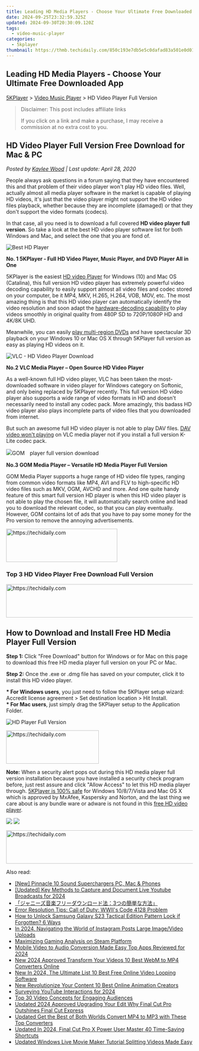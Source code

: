 ```yaml
---
title: Leading HD Media Players - Choose Your Ultimate Free Downloaded App
date: 2024-09-25T23:32:59.325Z
updated: 2024-09-30T20:30:09.120Z
tags:
  - video-music-player
categories:
  - 5kplayer
thumbnail: https://thmb.techidaily.com/850c193e7db5e5c0dafad83a501e0d012a7f8ab4be61e59f0459fea3e866d702.png
---
```


## Leading HD Media Players - Choose Your Ultimate Free Downloaded App

[5KPlayer](https://tools.techidaily.com/5kplayer/products/) \> [Video Music Player](https://tools.techidaily.com/5kplayer/video-music-player/) \> HD Video Player Full Version

>  Disclaimer: This post includes affiliate links
>
>  If you click on a link and make a purchase, I may receive a commission at no extra cost to you.
>

## HD Video Player Full Version Free Download for Mac & PC

 _Posted by [Kaylee Wood](https://www.quora.com/profile/Amanda-Hu-21) | Last update: April 28, 2020_

 People always ask questions in a forum saying that they have encountered this and that problem of their video player won't play HD video files. Well, actually almost all media player software in the market is capable of playing HD videos, it's just that the video player might not support the HD video files playback, whether because they are incomplete (damaged) or that they don't support the video formats (codecs). 

In that case, all you need is to download a full covered **HD video player full version**. So take a look at the best HD video player software list for both Windows and Mac, and select the one that you are fond of. 

![Best HD Player](https://www.5kplayer.com/video-music-player/img/5kplayer-icon-1202.png)

**No. 1 5KPlayer - Full HD Video Player, Music Player, and DVD Player All in One** 

5KPlayer is the easiest [HD video Player](https://tools.techidaily.com/5kplayer/video-music-player/) for Windows (10) and Mac OS (Catalina), this full version HD video player has extremely powerful video decoding capability to easily support almost all video files and codec stored on your computer, be it MP4, MKV, H.265, H.264, VOB, MOV, etc. The most amazing thing is that this HD video player can automatically identify the video resolution and soon adapt the [hardware-decoding capability](https://tools.techidaily.com/5kplayer/video-music-player/) to play videos smoothly in original quality from 480P SD to 720P/1080P HD and 4K/8K UHD. 

Meanwhile, you can easily [play multi-region DVDs](https://tools.techidaily.com/5kplayer/video-music-player/) and have spectacular 3D playback on your Windows 10 or Mac OS X through 5KPlayer full version as easy as playing HD videos on it. 

![VLC - HD Video Player Download](https://www.5kplayer.com/video-music-player/img/vlc-streamer-icon-zjy-0304002.jpg) 

**No.2 VLC Media Player – Open Source HD Video Player** 

As a well-known full HD video player, VLC has been taken the most-downloaded software in video player for Windows category on Softonic, and only being replaced by 5KPlayer recently. This full version HD video player also supports a wide range of video formats in HD and doesn't necessarily need to install any codec pack. More amazingly, this badass HD video player also plays incomplete parts of video files that you downloaded from internet. 

But such an awesome full HD video player is not able to play DAV files. [DAV video won't playing](https://tools.techidaily.com/5kplayer/video-music-player/) on VLC media player not if you install a full version K-Lite codec pack. 

![GOM　player full version download](https://www.5kplayer.com/video-music-player/img/gom-player.jpg) 

**No.3 GOM Media Player – Versatile HD Media Player Full Version** 

GOM Media Player supports a huge range of HD video file types, ranging from common video formats like MP4, AVI and FLV to high-specific HD video files such as MKV, OGM, AVCHD and more. And one quite handy feature of this smart full version HD player is when this HD video player is not able to play the chosen file, it will automatically search online and lead you to download the relevant codec, so that you can play eventually. However, GOM contains lot of ads that you have to pay some money for the Pro version to remove the annoying advertisements.

<!-- affiliate ads begin -->
<a href="https://aligracehair.sjv.io/c/5597632/2047346/19272" target="_top" id="2047346">
  <img src="//a.impactradius-go.com/display-ad/19272-2047346" border="0" alt="https://techidaily.com" width="300" height="90"/>
</a>
<img height="0" width="0" src="https://aligracehair.sjv.io/i/5597632/2047346/19272" style="position:absolute;visibility:hidden;" border="0" />
<!-- affiliate ads end -->

### Top 3 HD Video Player Free Download Full Version

<!-- affiliate ads begin -->
<a href="https://ephamedtechinc.pxf.io/c/5597632/2130530/26400" target="_top" id="2130530">
  <img src="//a.impactradius-go.com/display-ad/26400-2130530" border="0" alt="https://techidaily.com" width="728" height="90"/>
</a>
<img height="0" width="0" src="https://ephamedtechinc.pxf.io/i/5597632/2130530/26400" style="position:absolute;visibility:hidden;" border="0" />
<!-- affiliate ads end -->

## How to Download and Install Free HD Media Player Full Version

**Step 1:** Click "Free Download" button for Windows or for Mac on this page to download this free HD media player full version on your PC or Mac. 

**Step 2:** Once the .exe or .dmg file has saved on your computer, click it to install this HD video player. 

**\* For Windows users**, you just need to follow the 5KPlayer setup wizard: Accredit license agreement > Set destination location > Hit Install.   
**\* For Mac users**, just simply drag the 5KPlayer setup to the Application Folder. 

![HD Player Full Version](https://www.5kplayer.com/video-music-player/img/dav-player-308.jpg) 

<!-- affiliate ads begin -->
<a href="https://aligracehair.sjv.io/c/5597632/2135354/19272" target="_top" id="2135354">
  <img src="//a.impactradius-go.com/display-ad/19272-2135354" border="0" alt="https://techidaily.com" width="250" height="90"/>
</a>
<img height="0" width="0" src="https://aligracehair.sjv.io/i/5597632/2135354/19272" style="position:absolute;visibility:hidden;" border="0" />
<!-- affiliate ads end -->

**Note:** When a security alert pops out during this HD media player full version installation because you have installed a security check program before, just rest assure and click "Allow Access" to let this HD media player through. [5KPlayer is 100% safe](https://tools.techidaily.com/5kplayer/video-music-player/) for Windows 10/8/7/Vista and Mac OS X which is approved by MxAfee, Kaspersky and Norton, and the last thing we care about is any bundle ware or adware is not found in this [free HD video player](https://tools.techidaily.com/5kplayer/video-music-player/). 

[![](https://www.5kplayer.com/video-music-player/../button/freedownwhitewin.png)](https://tools.techidaily.com/5kplayer/products/) [![](https://www.5kplayer.com/video-music-player/../button/freedownbackmac.png)](https://tools.techidaily.com/5kplayer/products/)

<!-- affiliate ads begin -->
<a href="https://ephamedtechinc.pxf.io/c/5597632/2137213/26400" target="_top" id="2137213">
  <img src="//a.impactradius-go.com/display-ad/26400-2137213" border="0" alt="https://techidaily.com" width="728" height="90"/>
</a>
<img height="0" width="0" src="https://ephamedtechinc.pxf.io/i/5597632/2137213/26400" style="position:absolute;visibility:hidden;" border="0" />
<!-- affiliate ads end -->

<ins class="adsbygoogle"
     style="display:block"
     data-ad-format="autorelaxed"
     data-ad-client="ca-pub-7571918770474297"
     data-ad-slot="1223367746"></ins>

<ins class="adsbygoogle"
     style="display:block"
     data-ad-client="ca-pub-7571918770474297"
     data-ad-slot="8358498916"
     data-ad-format="auto"
     data-full-width-responsive="true"></ins>

<span class="atpl-alsoreadstyle">Also read:</span>
<div><ul>
<li><a href="https://youtube-webster.techidaily.com/innacle-10-sound-superchargers-pc-mac-and-phones/"><u>[New] Pinnacle 10 Sound Superchargers PC, Mac & Phones</u></a></li>
<li><a href="https://remote-screen-capture.techidaily.com/updated-key-methods-to-capture-and-document-live-youtube-broadcasts-for-2024/"><u>[Updated] Key Methods to Capture and Document Live Youtube Broadcasts for 2024</u></a></li>
<li><a href="https://techtrends.techidaily.com/1725287500182-3/"><u>「ジャニーズ音楽フリーダウンロード法：3つの簡単な方法」</u></a></li>
<li><a href="https://win-blog.techidaily.com/error-resolution-tips-call-of-duty-wwiis-code-4128-problem/"><u>Error Resolution Tips: Call of Duty: WWII's Code 4128 Problem</u></a></li>
<li><a href="https://android-unlock.techidaily.com/how-to-unlock-samsung-galaxy-s23-tactical-edition-pattern-lock-if-forgotten-6-ways-by-drfone-android/"><u>How to Unlock Samsung Galaxy S23 Tactical Edition Pattern Lock if Forgotten? 6 Ways</u></a></li>
<li><a href="https://instagram-video-files.techidaily.com/in-2024-navigating-the-world-of-instagram-posts-large-imagevideo-uploads/"><u>In 2024, Navigating the World of Instagram Posts Large Image/Video Uploads</u></a></li>
<li><a href="https://games-able.techidaily.com/maximizing-gaming-analysis-on-steam-platform/"><u>Maximizing Gaming Analysis on Steam Platform</u></a></li>
<li><a href="https://video-ai-editor.techidaily.com/mobile-video-to-audio-conversion-made-easy-top-apps-reviewed-for-2024/"><u>Mobile Video to Audio Conversion Made Easy Top Apps Reviewed for 2024</u></a></li>
<li><a href="https://video-ai-editor.techidaily.com/new-2024-approved-transform-your-videos-10-best-webm-to-mp4-converters-online/"><u>New 2024 Approved Transform Your Videos 10 Best WebM to MP4 Converters Online</u></a></li>
<li><a href="https://video-ai-editor.techidaily.com/new-in-2024-the-ultimate-list-10-best-free-online-video-looping-software/"><u>New In 2024, The Ultimate List 10 Best Free Online Video Looping Software</u></a></li>
<li><a href="https://video-ai-editor.techidaily.com/new-revolutionize-your-content-10-best-online-animation-creators/"><u>New Revolutionize Your Content 10 Best Online Animation Creators</u></a></li>
<li><a href="https://youtube-sure.techidaily.com/ying-youtube-interactions-for-2024/"><u>Surveying YouTube Interactions for 2024</u></a></li>
<li><a href="https://extra-resources.techidaily.com/top-30-video-concepts-for-engaging-audiences/"><u>Top 30 Video Concepts for Engaging Audiences</u></a></li>
<li><a href="https://video-ai-editor.techidaily.com/updated-2024-approved-upgrading-your-edit-why-final-cut-pro-outshines-final-cut-express/"><u>Updated 2024 Approved Upgrading Your Edit Why Final Cut Pro Outshines Final Cut Express</u></a></li>
<li><a href="https://video-ai-editor.techidaily.com/updated-get-the-best-of-both-worlds-convert-mp4-to-mp3-with-these-top-converters/"><u>Updated Get the Best of Both Worlds Convert MP4 to MP3 with These Top Converters</u></a></li>
<li><a href="https://video-ai-editor.techidaily.com/updated-in-2024-final-cut-pro-x-power-user-master-40-time-saving-shortcuts/"><u>Updated In 2024, Final Cut Pro X Power User Master 40 Time-Saving Shortcuts</u></a></li>
<li><a href="https://video-ai-editor.techidaily.com/updated-windows-live-movie-maker-tutorial-splitting-videos-made-easy/"><u>Updated Windows Live Movie Maker Tutorial Splitting Videos Made Easy</u></a></li>
</ul></div>


